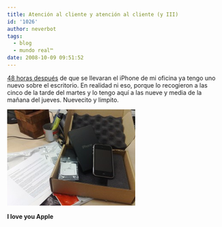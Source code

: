 ```yaml
---
title: Atención al cliente y atención al cliente (y III)
id: '1026'
author: neverbot
tags:
  - blog
  - mundo real™
date: 2008-10-09 09:51:52
---
```


[48 horas después](/atencion-al-cliente-y-atencion-al-cliente-ii/) de que se llevaran el iPhone de mi oficina ya tengo uno nuevo sobre el escritorio. En realidad ni eso, porque lo recogieron a las cinco de la tarde del martes y lo tengo aquí a las nueve y media de la mañana del jueves. Nuevecito y limpito.

[![Apple Care - De vuelta](./atencion-al-cliente-y-atencion-al-cliente-y-iii/apple-care-back-300x225.jpg "Apple Care - De vuelta")](./atencion-al-cliente-y-atencion-al-cliente-y-iii/apple-care-back.jpg)

**I love you Apple**
